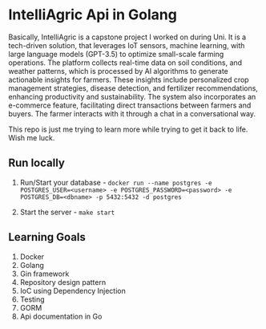 # IntelliAgric Api in Golang

Basically, IntelliAgric is a capstone project I worked on during Uni. It is a tech-driven solution, that leverages IoT sensors, machine learning, with large language models (GPT-3.5) to optimize small-scale farming operations. The platform collects real-time data on soil conditions, and weather patterns, which is processed by AI algorithms to generate actionable insights for farmers. These insights include personalized crop management strategies, disease detection, and fertilizer recommendations, enhancing productivity and sustainability. The system also incorporates an e-commerce feature, facilitating direct transactions between farmers and buyers. The farmer interacts with it through a chat in a conversational way. 

This repo is just me trying to learn more while trying to get it back to life. Wish me luck.

## Run locally

1. Run/Start your database - `docker run --name postgres -e POSTGRES_USER=<username> -e POSTGRES_PASSWORD=<password> -e POSTGRES_DB=<dbname> -p 5432:5432 -d postgres`

2. Start the server -  `make start`



## Learning Goals

1. Docker
2. Golang
3. Gin framework
4. Repository design pattern
5. IoC using Dependency Injection
6. Testing
7. GORM
8. Api documentation in Go
